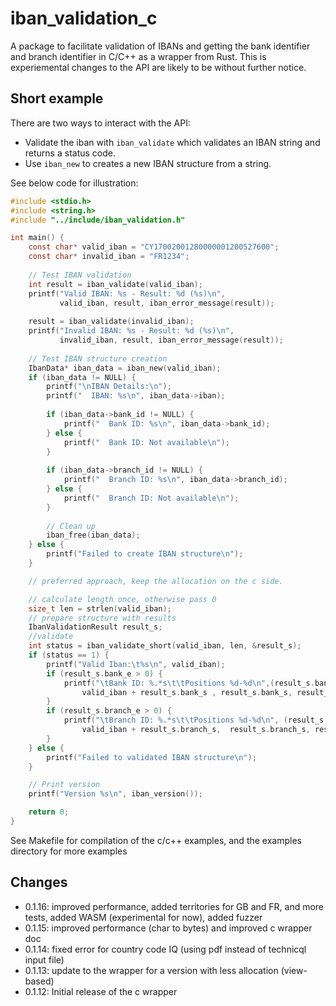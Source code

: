 # iban_validation_c
A package to facilitate validation of IBANs and getting the bank identifier and branch identifier in C/C++ as a wrapper from Rust.
This is experiemental changes to the API are likely to be without further notice.

## Short example
There are two ways to interact with the API:
 - Validate the iban with `iban_validate` which validates an IBAN string and returns a status code.
 - Use `iban_new` to creates a new IBAN structure from a string.
 
 See below code for illustration:

```c
#include <stdio.h>
#include <string.h>
#include "../include/iban_validation.h"

int main() {
    const char* valid_iban = "CY17002001280000001200527600";
    const char* invalid_iban = "FR1234";
    
    // Test IBAN validation
    int result = iban_validate(valid_iban);
    printf("Valid IBAN: %s - Result: %d (%s)\n", 
           valid_iban, result, iban_error_message(result));
    
    result = iban_validate(invalid_iban);
    printf("Invalid IBAN: %s - Result: %d (%s)\n", 
           invalid_iban, result, iban_error_message(result));
    
    // Test IBAN structure creation
    IbanData* iban_data = iban_new(valid_iban);
    if (iban_data != NULL) {
        printf("\nIBAN Details:\n");
        printf("  IBAN: %s\n", iban_data->iban);
        
        if (iban_data->bank_id != NULL) {
            printf("  Bank ID: %s\n", iban_data->bank_id);
        } else {
            printf("  Bank ID: Not available\n");
        }
        
        if (iban_data->branch_id != NULL) {
            printf("  Branch ID: %s\n", iban_data->branch_id);
        } else {
            printf("  Branch ID: Not available\n");
        }
        
        // Clean up
        iban_free(iban_data);
    } else {
        printf("Failed to create IBAN structure\n");
    }

    // preferred approach, keep the allocation on the c side.

    // calculate length once, otherwise pass 0
    size_t len = strlen(valid_iban);
    // prepare structure with results
    IbanValidationResult result_s;
    //validate
    int status = iban_validate_short(valid_iban, len, &result_s);
    if (status == 1) {
        printf("Valid Iban:\t%s\n", valid_iban);
        if (result_s.bank_e > 0) {
            printf("\tBank ID: %.*s\t\tPositions %d-%d\n",(result_s.bank_e - result_s.bank_s), 
                valid_iban + result_s.bank_s , result_s.bank_s, result_s.bank_e);
        }
        if (result_s.branch_e > 0) {
            printf("\tBranch ID: %.*s\t\tPositions %d-%d\n", (result_s.branch_e - result_s.branch_s),
                valid_iban + result_s.branch_s,  result_s.branch_s, result_s.branch_e);
        }
    } else {
        printf("Failed to validated IBAN structure\n");
    }

    // Print version
    printf("Version %s\n", iban_version());

    return 0;
}
```
See Makefile for compilation of the c/c++ examples, and the examples directory for more examples

## Changes
 - 0.1.16: improved performance, added territories for GB and FR, and more tests, added WASM (experimental for now), added fuzzer
 - 0.1.15: improved performance (char to bytes) and improved c wrapper doc
 - 0.1.14: fixed error for country code IQ (using pdf instead of technicql input file)
 - 0.1.13: update to the wrapper for a version with less allocation (view-based)
 - 0.1.12: Initial release of the c wrapper